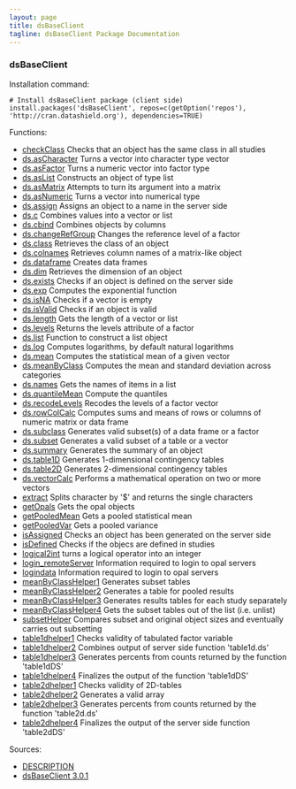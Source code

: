 ```yaml
---
layout: page
title: dsBaseClient
tagline: dsBaseClient Package Documentation
---
```



### dsBaseClient

Installation command:

	# Install dsBaseClient package (client side)
	install.packages('dsBaseClient', repos=c(getOption('repos'), 'http://cran.datashield.org'), dependencies=TRUE)

Functions:


* [checkClass](checkClass.html) Checks that an object has the same class in all studies
* [ds.asCharacter](ds.asCharacter.html) Turns a vector into character type vector
* [ds.asFactor](ds.asFactor.html) Turns a numeric vector into factor type
* [ds.asList](ds.asList.html) Constructs an object of type list
* [ds.asMatrix](ds.asMatrix.html) Attempts to turn its argument into a matrix
* [ds.asNumeric](ds.asNumeric.html) Turns a vector into numerical type
* [ds.assign](ds.assign.html) Assigns an object to a name in the server side
* [ds.c](ds.c.html) Combines values into a vector or list
* [ds.cbind](ds.cbind.html) Combines objects by columns
* [ds.changeRefGroup](ds.changeRefGroup.html) Changes the reference level of a factor
* [ds.class](ds.class.html) Retrieves the class of an object
* [ds.colnames](ds.colnames.html) Retrieves column names of a matrix-like object
* [ds.dataframe](ds.dataframe.html) Creates data frames
* [ds.dim](ds.dim.html) Retrieves the dimension of an object
* [ds.exists](ds.exists.html) Checks if an object is defined on the server side
* [ds.exp](ds.exp.html) Computes the exponential function
* [ds.isNA](ds.isNA.html) Checks if a vector is empty
* [ds.isValid](ds.isValid.html) Checks if an object is valid
* [ds.length](ds.length.html) Gets the length of a vector or list
* [ds.levels](ds.levels.html) Returns the levels attribute of a factor
* [ds.list](ds.list.html) Function to construct a list object
* [ds.log](ds.log.html) Computes logarithms, by default natural logarithms
* [ds.mean](ds.mean.html) Computes the statistical mean of a given vector
* [ds.meanByClass](ds.meanByClass.html) Computes the mean and standard deviation across categories
* [ds.names](ds.names.html) Gets the names of items in a list
* [ds.quantileMean](ds.quantileMean.html) Compute the quantiles
* [ds.recodeLevels](ds.recodeLevels.html) Recodes the levels of a factor vector
* [ds.rowColCalc](ds.rowColCalc.html) Computes sums and means of rows or columns of numeric matrix or data frame
* [ds.subclass](ds.subclass.html) Generates valid subset(s) of a data frame or a factor
* [ds.subset](ds.subset.html) Generates a valid subset of a table or a vector
* [ds.summary](ds.summary.html) Generates the summary of an object
* [ds.table1D](ds.table1D.html) Generates 1-dimensional contingency tables
* [ds.table2D](ds.table2D.html) Generates 2-dimensional contingency tables
* [ds.vectorCalc](ds.vectorCalc.html) Performs a mathematical operation on two or more vectors
* [extract](extract.html) Splits character by '$' and returns the single characters
* [getOpals](getOpals.html) Gets the opal objects
* [getPooledMean](getPooledMean.html) Gets a pooled statistical mean
* [getPooledVar](getPooledVar.html) Gets a pooled variance
* [isAssigned](isAssigned.html) Checks an object has been generated on the server side
* [isDefined](isDefined.html) Checks if the objecs are defined in studies
* [logical2int](logical2int.html) turns a logical operator into an integer
* [login_remoteServer](login_remoteServer.html) Information required to login to opal servers
* [logindata](logindata.html) Information required to login to opal servers
* [meanByClassHelper1](meanByClassHelper1.html) Generates subset tables
* [meanByClassHelper2](meanByClassHelper2.html) Generates a table for pooled results
* [meanByClassHelper3](meanByClassHelper3.html) Generates results tables for each study separately
* [meanByClassHelper4](meanByClassHelper4.html) Gets the subset tables out of the list (i.e. unlist)
* [subsetHelper](subsetHelper.html) Compares subset and original object sizes and eventually carries out subsetting
* [table1dhelper1](table1dhelper1.html) Checks validity of tabulated factor variable
* [table1dhelper2](table1dhelper2.html) Combines output of server side function 'table1d.ds'
* [table1dhelper3](table1dhelper3.html) Generates percents from counts returned by the function 'table1dDS'
* [table1dhelper4](table1dhelper4.html) Finalizes the output of the function 'table1dDS'
* [table2dhelper1](table2dhelper1.html) Checks validity of 2D-tables
* [table2dhelper2](table2dhelper2.html) Generates a valid array
* [table2dhelper3](table2dhelper3.html) Generates percents from counts returned by the function 'table2d.ds'
* [table2dhelper4](table2dhelper4.html) Finalizes the output of the server side function 'table2dDS'

Sources:

* [DESCRIPTION](https://raw.github.com/datashield/dsBaseClient/3.0.1/DESCRIPTION)
* [dsBaseClient 3.0.1](https://github.com/datashield/dsBaseClient/tree/3.0.1)
